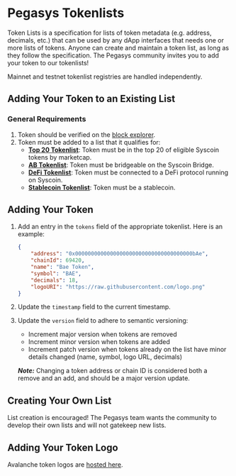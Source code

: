 # Pegasys Tokenlists

Token Lists is a specification for lists of token metadata (e.g. address, decimals, etc.) that can be used by any dApp interfaces that needs one or more lists of tokens. Anyone can create and maintain a token list, as long as they follow the specification. The Pegasys community invites you to add your token to our tokenlists!

Mainnet and testnet tokenlist registries are handled independently.

## Adding Your Token to an Existing List

### General Requirements
1. Token should be verified on the [block explorer](https://tanenbaum.io/).
2. Token must be added to a list that it qualifies for:
    * **[Top 20 Tokenlist](./top15.tokenlist.json)**: Token must be in the top 20 of eligible Syscoin tokens by marketcap.
    * **[AB Tokenlist](./ab.tokenlist.json)**: Token must be bridgeable on the Syscoin Bridge.
    * **[DeFi Tokenlist](./defi.tokenlist.json)**: Token must be connected to a DeFi protocol running on Syscoin.
    * **[Stablecoin Tokenlist](./stablecoin.tokenlist.json)**: Token must be a stablecoin.

## Adding Your Token
1. Add an entry in the `tokens` field of the appropriate tokenlist. Here is an example:
    ```json
    {
        "address": "0x0000000000000000000000000000000000000bAe",
        "chainId": 69420,
        "name": "Bae Token",
        "symbol": "BAE",
        "decimals": 18,
        "logoURI": "https://raw.githubusercontent.com/logo.png"
    }
    ```
2. Update the `timestamp` field to the current timestamp.
3. Update the `version` field to adhere to semantic versioning:

    * Increment major version when tokens are removed
    * Increment minor version when tokens are added
    * Increment patch version when tokens already on the list have minor details changed (name, symbol, logo URL, decimals)

    ***Note:*** Changing a token address or chain ID is considered both a remove and an add, and should be a major version update.


## Creating Your Own List

List creation is encouraged! The Pegasys team wants the community to develop their own lists and will not gatekeep new lists.

## Adding Your Token Logo

Avalanche token logos are [hosted here](https://github.com/pollum-io/tokens).
